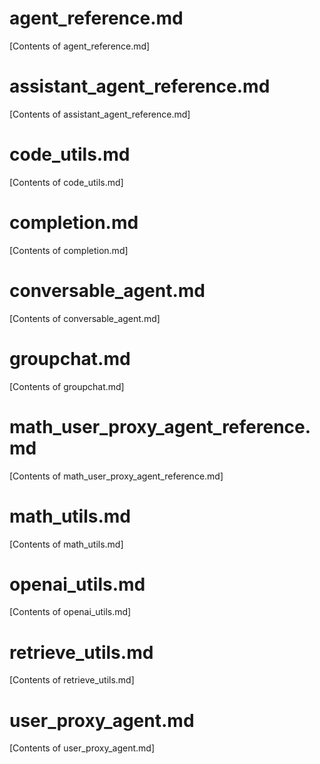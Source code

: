 # agent_reference.md

[Contents of agent_reference.md]

# assistant_agent_reference.md

[Contents of assistant_agent_reference.md]

# code_utils.md

[Contents of code_utils.md]

# completion.md

[Contents of completion.md]

# conversable_agent.md

[Contents of conversable_agent.md]

# groupchat.md

[Contents of groupchat.md]

# math_user_proxy_agent_reference.md

[Contents of math_user_proxy_agent_reference.md]

# math_utils.md

[Contents of math_utils.md]

# openai_utils.md

[Contents of openai_utils.md]

# retrieve_utils.md

[Contents of retrieve_utils.md]

# user_proxy_agent.md

[Contents of user_proxy_agent.md]
